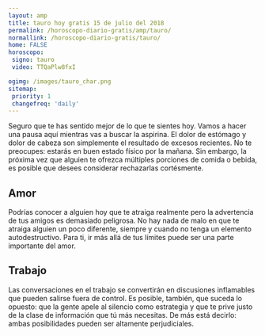 ```yaml
---
layout: amp
title: tauro hoy gratis 15 de julio del 2018 
permalink: /horoscopo-diario-gratis/amp/tauro/
normallink: /horoscopo-diario-gratis/tauro/
home: FALSE
horoscopo:
 signo: tauro
 video: TTQaPlw8fxI

ogimg: /images/tauro_char.png
sitemap:
 priority: 1
 changefreq: 'daily'
---
```



Seguro que te has sentido mejor de lo que te sientes hoy. Vamos a hacer una pausa aquí mientras vas a buscar la aspirina. El dolor de estómago y dolor de cabeza son simplemente el resultado de excesos recientes. No te preocupes: estarás en buen estado físico por la mañana. Sin embargo, la próxima vez que alguien te ofrezca múltiples porciones de comida o bebida, es posible que desees considerar rechazarlas cortésmente.

## Amor

Podrías conocer a alguien hoy que te atraiga realmente pero la advertencia de tus amigos es demasiado peligrosa. No hay nada de malo en que te atraiga alguien un poco diferente, siempre y cuando no tenga un elemento autodestructivo. Para ti, ir más allá de tus límites puede ser una parte importante del amor.

## Trabajo

Las conversaciones en el trabajo se convertirán en discusiones inflamables que pueden salirse fuera de control. Es posible, también, que suceda lo opuesto: que la gente apele al silencio como estrategia y que te prive justo de la clase de información que tú más necesitas. De más está decirlo: ambas posibilidades pueden ser altamente perjudiciales.